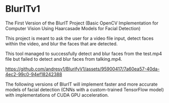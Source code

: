 # BlurITv1

The First Version of the BlurIT Project (Basic OpenCV Implementation for Computer Vision Using Haarcasade Models for Facial Detection)

This project is meant to ask the user for a video file input, detect faces within the video, and blur the faces that are detected.

This tool managed to successfully detect and blur faces from the test.mp4 file but failed to detect and blur faces from talking.mp4.

https://github.com/andresv1/BlurifyV1/assets/95900417/7a60ea57-40da-4ec2-99c0-94ef18242388

The following versions of BlurIT will implement faster and more accurate models of facial detection (CNNs with a custom-trained TensorFlow model) with implementations of CUDA GPU acceleration.

